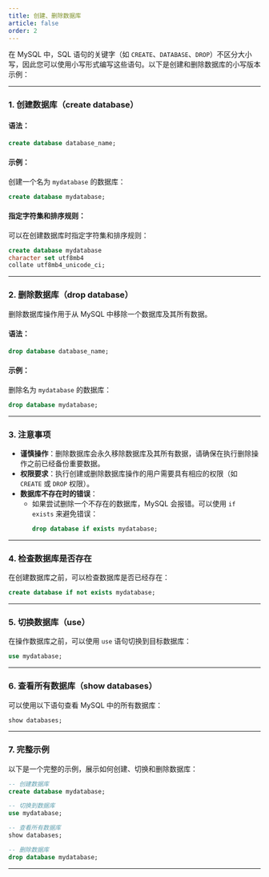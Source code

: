 ```yaml
---
title: 创建、删除数据库
article: false
order: 2
---
```


在 MySQL 中，SQL 语句的关键字（如 `CREATE`、`DATABASE`、`DROP`）不区分大小写，因此您可以使用小写形式编写这些语句。以下是创建和删除数据库的小写版本示例：

---

### 1. **创建数据库（create database）**
#### 语法：
```sql
create database database_name;
```

#### 示例：
创建一个名为 `mydatabase` 的数据库：
```sql
create database mydatabase;
```

#### 指定字符集和排序规则：
可以在创建数据库时指定字符集和排序规则：
```sql
create database mydatabase
character set utf8mb4
collate utf8mb4_unicode_ci;
```

---

### 2. **删除数据库（drop database）**
删除数据库操作用于从 MySQL 中移除一个数据库及其所有数据。

#### 语法：
```sql
drop database database_name;
```

#### 示例：
删除名为 `mydatabase` 的数据库：
```sql
drop database mydatabase;
```

---

### 3. **注意事项**
- **谨慎操作**：删除数据库会永久移除数据库及其所有数据，请确保在执行删除操作之前已经备份重要数据。
- **权限要求**：执行创建或删除数据库操作的用户需要具有相应的权限（如 `CREATE` 或 `DROP` 权限）。
- **数据库不存在时的错误**：
  - 如果尝试删除一个不存在的数据库，MySQL 会报错。可以使用 `if exists` 来避免错误：
    ```sql
    drop database if exists mydatabase;
    ```

---

### 4. **检查数据库是否存在**
在创建数据库之前，可以检查数据库是否已经存在：
```sql
create database if not exists mydatabase;
```

---

### 5. **切换数据库（use）**
在操作数据库之前，可以使用 `use` 语句切换到目标数据库：
```sql
use mydatabase;
```

---

### 6. **查看所有数据库（show databases）**
可以使用以下语句查看 MySQL 中的所有数据库：
```sql
show databases;
```

---

### 7. **完整示例**
以下是一个完整的示例，展示如何创建、切换和删除数据库：
```sql
-- 创建数据库
create database mydatabase;

-- 切换到数据库
use mydatabase;

-- 查看所有数据库
show databases;

-- 删除数据库
drop database mydatabase;
```

---

